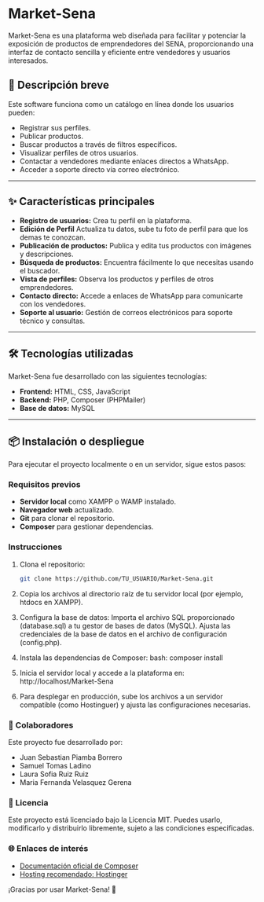 # Market-Sena

Market-Sena es una plataforma web diseñada para facilitar y potenciar la exposición de productos de emprendedores del SENA, proporcionando una interfaz de contacto sencilla y eficiente entre vendedores y usuarios interesados.

## 🚀 Descripción breve
Este software funciona como un catálogo en línea donde los usuarios pueden:
- Registrar sus perfiles.
- Publicar productos.
- Buscar productos a través de filtros específicos.
- Visualizar perfiles de otros usuarios.
- Contactar a vendedores mediante enlaces directos a WhatsApp.
- Acceder a soporte directo vía correo electrónico.

---

## ✨ Características principales
- **Registro de usuarios:** Crea tu perfil en la plataforma.
- **Edición de Perfil** Actualiza tu datos, sube tu foto de perfil para que los demas te conozcan.
- **Publicación de productos:** Publica y edita tus productos con imágenes y descripciones.
- **Búsqueda de productos:** Encuentra fácilmente lo que necesitas usando el buscador.
- **Vista de perfiles:** Observa los productos y perfiles de otros emprendedores.
- **Contacto directo:** Accede a enlaces de WhatsApp para comunicarte con los vendedores.
- **Soporte al usuario:** Gestión de correos electrónicos para soporte técnico y consultas.

---

## 🛠️ Tecnologías utilizadas
Market-Sena fue desarrollado con las siguientes tecnologías:
- **Frontend:** HTML, CSS, JavaScript
- **Backend:** PHP, Composer (PHPMailer)
- **Base de datos:** MySQL

---

## 📦 Instalación o despliegue
Para ejecutar el proyecto localmente o en un servidor, sigue estos pasos:

### Requisitos previos
- **Servidor local** como XAMPP o WAMP instalado.
- **Navegador web** actualizado.
- **Git** para clonar el repositorio.
- **Composer** para gestionar dependencias.

### Instrucciones

1. Clona el repositorio:
   ```bash
   git clone https://github.com/TU_USUARIO/Market-Sena.git
   
2. Copia los archivos al directorio raíz de tu servidor local (por ejemplo, htdocs en XAMPP).

3. Configura la base de datos:
Importa el archivo SQL proporcionado (database.sql) a tu gestor de bases de datos (MySQL).
Ajusta las credenciales de la base de datos en el archivo de configuración (config.php).

4. Instala las dependencias de Composer:
bash:
composer install

5. Inicia el servidor local y accede a la plataforma en:
http://localhost/Market-Sena

6. Para desplegar en producción, sube los archivos a un servidor compatible (como Hostinguer) y ajusta las configuraciones necesarias.

### 🤝 Colaboradores
Este proyecto fue desarrollado por:

- Juan Sebastian Piamba Borrero
- Samuel Tomas Ladino
- Laura Sofia Ruiz Ruiz
- Maria Fernanda Velasquez Gerena

### 📜 Licencia
Este proyecto está licenciado bajo la Licencia MIT. Puedes usarlo, modificarlo y distribuirlo libremente, sujeto a las condiciones especificadas.

### 🌐 Enlaces de interés

- [Documentación oficial de Composer](https://getcomposer.org/doc/)
- [Hosting recomendado: Hostinger](https://www.hostinger.com/)

¡Gracias por usar Market-Sena! 🎉
